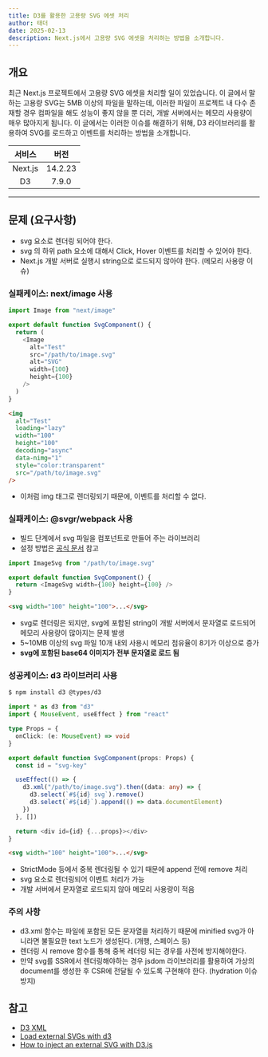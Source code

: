 ```yaml
---
title: D3를 활용한 고용량 SVG 에셋 처리
author: 태더
date: 2025-02-13
description: Next.js에서 고용량 SVG 에셋을 처리하는 방법을 소개합니다.
---
```


## 개요

최근 Next.js 프로젝트에서 고용량 SVG 에셋을 처리할 일이 있었습니다.
이 글에서 말하는 고용량 SVG는 5MB 이상의 파일을 말하는데, 이러한 파일이 프로젝트 내 다수 존재할 경우 컴파일을 해도 성능이 좋지 않을 뿐 더러, 개발 서버에서는 메모리 사용량이 매우 많아지게 됩니다.
이 글에서는 이러한 이슈를 해결하기 위해, D3 라이브러리를 활용하여 SVG를 로드하고 이벤트를 처리하는 방법을 소개합니다.

| 서비스                   | 버전                     |
| ------------------------ | ------------------------ |
| <center>Next.js</center> | <center>14.2.23</center> |
| <center>D3</center>      | <center>7.9.0</center>   |

---

## 문제 (요구사항)

- svg 요소로 렌더링 되어야 한다.
- svg 의 하위 path 요소에 대해서 Click, Hover 이벤트를 처리할 수 있어야 한다.
- Next.js 개발 서버로 실행시 string으로 로드되지 않아야 한다. (메모리 사용량 이슈)

### 실패케이스: next/image 사용

```typescript
import Image from "next/image"

export default function SvgComponent() {
  return (
    <Image
      alt="Test"
      src="/path/to/image.svg"
      alt="SVG"
      width={100}
      height={100}
    />
  )
}
```

```html
<img
  alt="Test"
  loading="lazy"
  width="100"
  height="100"
  decoding="async"
  data-nimg="1"
  style="color:transparent"
  src="/path/to/image.svg"
/>
```

- 이처럼 img 태그로 렌더링되기 때문에, 이벤트를 처리할 수 없다.

### 실패케이스: @svgr/webpack 사용

- 빌드 단계에서 svg 파일을 컴포넌트로 만들어 주는 라이브러리
- 설정 방법은 [공식 문서](https://react-svgr.com/docs/next/) 참고

```typescript
import ImageSvg from "/path/to/image.svg"

export default function SvgComponent() {
  return <ImageSvg width={100} height={100} />
}
```

```html
<svg width="100" height="100">...</svg>
```

- svg로 렌더링은 되지만, svg에 포함된 string이 개발 서버에서 문자열로 로드되어 메모리 사용량이 많아지는 문제 발생
- 5~10MB 이상의 svg 파일 10개 내외 사용시 메모리 점유율이 8기가 이상으로 증가
- **svg에 포함된 base64 이미지가 전부 문자열로 로드 됨**

### 성공케이스: d3 라이브러리 사용

```bash
$ npm install d3 @types/d3
```

```typescript
import * as d3 from "d3"
import { MouseEvent, useEffect } from "react"

type Props = {
  onClick: (e: MouseEvent) => void
}

export default function SvgComponent(props: Props) {
  const id = "svg-key"

  useEffect(() => {
    d3.xml("/path/to/image.svg").then((data: any) => {
      d3.select(`#${id} svg`).remove()
      d3.select(`#${id}`).append(() => data.documentElement)
    })
  }, [])

  return <div id={id} {...props}></div>
}
```

```html
<svg width="100" height="100">...</svg>
```

- StrictMode 등에서 중복 렌더링될 수 있기 때문에 append 전에 remove 처리
- svg 요소로 렌더링되어 이벤트 처리가 가능
- 개발 서버에서 문자열로 로드되지 않아 메모리 사용량이 적음

### 주의 사항

- d3.xml 함수는 파일에 포함된 모든 문자열을 처리하기 때문에 minified svg가 아니라면 불필요한 text 노드가 생성된다. (개행, 스페이스 등)
- 렌더링 시 remove 함수를 통해 중복 레더링 되는 경우를 사전에 방지해야한다.
- 만약 svg를 SSR에서 렌더링해야하는 경우 jsdom 라이브러리를 활용하여 가상의 document를 생성한 후 CSR에 전달될 수 있도록 구현해야 한다. (hydration 이슈 방지)

## 참고

- [D3 XML](https://d3js.org/d3-fetch#xml)
- [Load external SVGs with d3](http://zevross.com/blog/2019/08/20/load-external-svgs-with-d3-v5/)
- [How to inject an external SVG with D3.js](https://www.fabiofranchino.com/blog/how-to-inject-external-svg-with-d3/)
